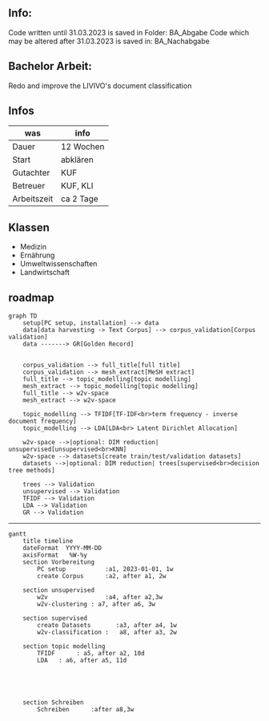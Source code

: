 ## Info:

Code written until 31.03.2023 is saved in Folder: BA_Abgabe
Code which may be altered after 31.03.2023 is saved in: BA_Nachabgabe

## Bachelor Arbeit:
 
Redo and improve the LIVIVO's document classification
 
## Infos
| was | info |
| ------ | ------ |
| Dauer |12 Wochen  |
| Start | abklären |
| Gutachter | KUF |
| Betreuer | KUF, KLI |
|Arbeitszeit | ca 2 Tage |


## Klassen
- Medizin
- Ernährung
- Umweltwissenschaften
- Landwirtschaft

## roadmap
```mermaid
graph TD
    setup[PC setup, installation] --> data
    data[data harvesting -> Text Corpus] --> corpus_validation[Corpus validation]
    data -------> GR[Golden Record]

    
    corpus_validation --> full_title[full title]
    corpus_validation --> mesh_extract[MeSH extract]
    full_title --> topic_modelling[topic modelling]
    mesh_extract --> topic_modelling[topic modelling]
    full_title --> w2v-space
    mesh_extract --> w2v-space
    
    topic_modelling --> TFIDF[TF-IDF<br>term frequency - inverse document frequency] 
    topic_modelling --> LDA[LDA<br> Latent Dirichlet Allocation]

    w2v-space -->|optional: DIM reduction| unsupervised[unsupervised<br>KNN]
    w2v-space --> datasets[create train/test/validation datasets]
    datasets -->|optional: DIM reduction| trees[supervised<br>decision tree methods]

    trees --> Validation
    unsupervised --> Validation
    TFIDF --> Validation
    LDA --> Validation
    GR --> Validation

```

----

        



```mermaid
gantt
    title timeline
    dateFormat  YYYY-MM-DD
    axisFormat   %W-%y
    section Vorbereitung
        PC setup           :a1, 2023-01-01, 1w
        create Corpus      :a2, after a1, 2w    

    section unsupervised
        w2v                :a4, after a2,3w
        w2v-clustering : a7, after a6, 3w
    
    section supervised
        create Datasets       :a3, after a4, 1w
        w2v-classification :   a8, after a3, 2w        
    
    section topic modelling
        TFIDF      : a5, after a2, 10d
        LDA   : a6, after a5, 11d
        


        

    section Schreiben
        Schreiben      :after a8,3w
    
```

